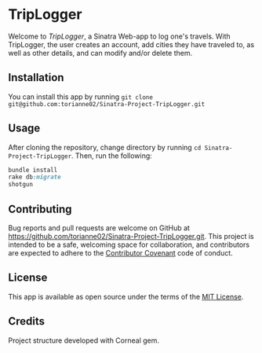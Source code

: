 # TripLogger
Welcome to *TripLogger*, a Sinatra Web-app to log one's travels. With TripLogger, the user creates an account, add cities they have traveled to, as well as other details, and can modify and/or delete them.

## Installation
You can install this app by running `git clone git@github.com:torianne02/Sinatra-Project-TripLogger.git`

## Usage
After cloning the repository, change directory by running `cd Sinatra-Project-TripLogger`.
Then, run the following:
```ruby
bundle install
rake db:migrate
shotgun
```
## Contributing
Bug reports and pull requests are welcome on GitHub at https://github.com/torianne02/Sinatra-Project-TripLogger.git. This project is intended to be a safe, welcoming space for collaboration, and contributors are expected to adhere to the [Contributor Covenant](http://contributor-covenant.org) code of conduct.

## License
This app is available as open source under the terms of the [MIT License](https://opensource.org/licenses/MIT).

## Credits
Project structure developed with Corneal gem.
